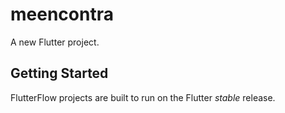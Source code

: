 # meencontra

A new Flutter project.

## Getting Started

FlutterFlow projects are built to run on the Flutter _stable_ release.
